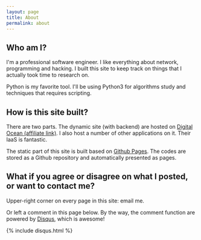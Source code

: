 ```yaml
---
layout: page
title: About
permalink: about
---
```


## Who am I?
I'm a professional software engineer. I like everything about network, programming and hacking. I built this site to keep track on things that I actually took time to research on. 

Python is my favorite tool. I'll be using Python3 for algorithms study and techniques that requires scripting.

## How is this site built?
There are two parts. The dynamic site (with backend) are hosted on [Digital Ocean (affiliate link)](https://m.do.co/c/53921fec6121). I also host a number of other applications on it. Their IaaS is fantastic.

The static part of this site is built based on [Github Pages](https://pages.github.com/). The codes are stored as a Github repository and automatically presented as pages.

## What if you agree or disagree on what I posted, or want to contact me?
Upper-right corner on every page in this site: email me.

Or left a comment in this page below. By the way, the comment function are powered by [Disqus](https://disqus.com/), which is awesome!

{% include disqus.html %}